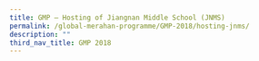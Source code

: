 ```yaml
---
title: GMP – Hosting of Jiangnan Middle School (JNMS)
permalink: /global-merahan-programme/GMP-2018/hosting-jnms/
description: ""
third_nav_title: GMP 2018
---
```

